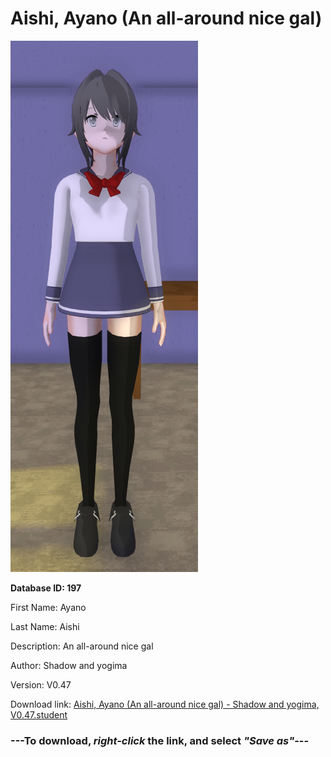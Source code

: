 # Aishi, Ayano (An all-around nice gal)

<img src="https://raw.githubusercontent.com/Arbiter1223/Daigaku-Gurashi-Custom-Students/master/Students/Files/Aishi%2C%20Ayano%20(An%20all-around%20nice%20gal).png" title="Aishi, Ayano (An all-around nice gal) - Shadow and yogima, V0.47">

**Database ID: 197**

First Name: Ayano

Last Name: Aishi

Description: An all-around nice gal

Author: Shadow and yogima

Version: V0.47

Download link: <a href="https://raw.githubusercontent.com/Arbiter1223/Daigaku-Gurashi-Custom-Students/master/Students/Files/Aishi%2C%20Ayano%20(An%20all-around%20nice%20gal)%20-%20Shadow%20and%20yogima%2C%20V0.47.student">Aishi, Ayano (An all-around nice gal) - Shadow and yogima, V0.47.student</a>

### ---**To download, _right-click_ the link, and select _"Save as"_**---
